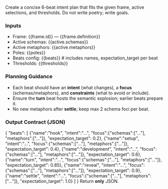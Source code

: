 
Create a concise 6-beat intent plan that fits the given frame, active selections, and thresholds. Do not write poetry; write goals.

### Inputs
- Frame: {{frame.id}} — {{frame.definition}}
- Active schemas: {{active.schemas}}
- Active metaphors: {{active.metaphors}}
- Poles: {{poles}}
- Beats config: {{beats}}          # includes names, expectation_target per beat
- Thresholds: {{thresholds}}

### Planning Guidance
- Each beat should have an **intent** (what changes), a **focus** (schemas/metaphors), and **constraints** (what to avoid or include).
- Ensure the **turn** beat hosts the semantic explosion; earlier beats prepare it.
- No new metaphors after **settle**; keep max 2 schema foci per beat.

### Output Contract (JSON)
{
  "beats": [
    {"name":"hook", "intent":"...", "focus":{"schemas":["..."], "metaphors":["..."]}, "expectation_target": 0.2},
    {"name":"setup", "intent":"...", "focus":{"schemas":["..."], "metaphors":["..."]}, "expectation_target": 0.4},
    {"name":"development", "intent":"...", "focus":{"schemas":["..."], "metaphors":["..."]}, "expectation_target": 0.6},
    {"name":"turn", "intent":"...", "focus":{"schemas":["..."], "metaphors":["..."]}, "expectation_target": 0.85},
    {"name":"reveal", "intent":"...", "focus":{"schemas":["..."], "metaphors":["..."]}, "expectation_target": 0.9},
    {"name":"settle", "intent":"...", "focus":{"schemas":["..."], "metaphors":["..."]}, "expectation_target": 1.0}
  ]
}
Return **only** JSON.
